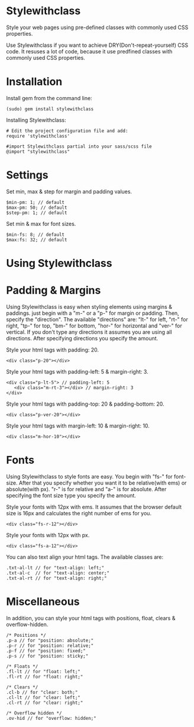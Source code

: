 Stylewithclass
=========================

Style your web pages using pre-defined classes with commonly used CSS properties. 

Use Stylewithclass if you want to achieve DRY(Don't-repeat-yourself) CSS code. It resuses a lot of code, because it use predfined classes with commonly used CSS properties. 

Installation
============

Install gem from the command line:

    (sudo) gem install stylewithclass

Installing Stylewithclass:

    # Edit the project configuration file and add:
    require 'stylewithclass'

    #import Stylewithclass partial into your sass/scss file
    @import "stylewithclass"

Settings
=========================

Set min, max & step for margin and padding values.

    $min-pm: 1; // default
    $max-pm: 50; // default
    $step-pm: 1; // default

Set min & max for font sizes.
    
    $min-fs: 8; // default
    $max:fs: 32; // default

Using Stylewithclass
=========================

Padding & Margins
=========================

Using Stylewithclass is easy when styling elements using margins & paddings. just begin with a "m-" or a "p-" for margin or padding. Then, specify the "direction". The available "directions" are: "lt-" for left, "rt-" for right, "tp-" for top, "bm-" for bottom, "hor-" for horizontal and "ver-" for vertical. If you don't type any directions it assumes you are using all directions. After specifying directions you specify the amount.

Style your html tags with padding: 20.
    
    <div class="p-20"></div>

Style your html tags with padding-left: 5 & margin-right: 3.
    
    <div class="p-lt-5"> // padding-left: 5
       <div class="m-rt-3"></div> // margin-right: 3
    </div> 

Style your html tags with padding-top: 20 & padding-bottom: 20.
    
    <div class="p-ver-20"></div>

Style your html tags with margin-left: 10 & margin-right: 10.
    
    <div class="m-hor-10"></div>
    
Fonts
=========================

Using Stylewithclass to style fonts are easy. You begin with "fs-" for font-size. After that you specify whether you want it to be relative(with ems) or absolute(with px). "r-" is for relative and "a-" is for absolute. After specifying the font size type you specify the amount.

Style your fonts with 12px with ems. It assumes that the browser default size is 16px and calculates the right number of ems for you. 
    
    <div class="fs-r-12"></div>

Style your fonts with 12px with px.
    
    <div class="fs-a-12"></div>
    
You can also text align your html tags. The available classes are:
    
    .txt-al-lt // for "text-align: left;"
    .txt-al-c  // for "text-align: center;"
    .txt-al-rt // for "text-align: right;"

Miscellaneous
=========================

In addition, you can style your html tags with positions, float, clears & overflow-hidden.
    
    
    /* Positions */
    .p-a // for "position: absolute;"
    .p-r // for "position: relative;"
    .p-f // for "position: fixed;"
    .p-s // for "position: sticky;"
    
    /* Floats */
    .fl-lt // for "float: left;"
    .fl-rt // for "float: right;"
    
    /* Clears */
    .cl-b // for "clear: both;"
    .cl-lt // for "clear: left;"
    .cl-rt // for "clear: right;"
    
    /* Overflow hidden */
    .ov-hid // for "overflow: hidden;"
    